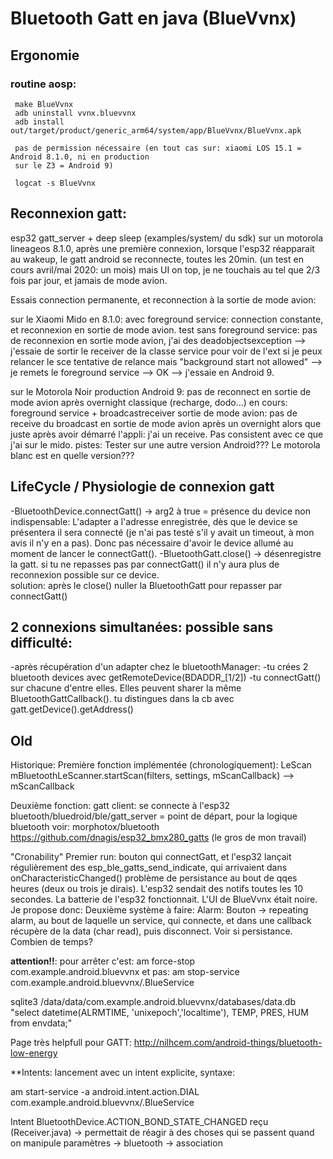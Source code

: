 # Bluetooth Gatt en java (BlueVvnx)
 
## Ergonomie
	 
### routine aosp:
	 make BlueVvnx 
	 adb uninstall vvnx.bluevvnx 
	 adb install out/target/product/generic_arm64/system/app/BlueVvnx/BlueVvnx.apk
	 
	 pas de permission nécessaire (en tout cas sur: xiaomi LOS 15.1 = Android 8.1.0, ni en production 
	 sur le Z3 = Android 9)
	 
	 logcat -s BlueVvnx

## Reconnexion gatt:

esp32 gatt_server + deep sleep (examples/system/ du sdk)
sur un motorola lineageos 8.1.0, après une première connexion, lorsque l'esp32 réapparait au wakeup, le gatt android se reconnecte, toutes les 20min. 
	(un test en cours avril/mai 2020: un mois)
mais UI on top, je ne touchais au tel que 2/3 fois par jour, et jamais de mode avion.

Essais connection permanente, et reconnection à la sortie de mode avion:

sur le Xiaomi Mido en 8.1.0: 
avec foreground service: connection constante, et reconnexion en sortie de mode avion.
test sans foreground service: 
	pas de reconnexion en sortie mode avion, j'ai des deadobjectsexception
		--> j'essaie de sortir le receiver de la classe service pour voir de l'ext si je peux relancer le sce
	tentative de relance mais "background start not allowed"
		--> je remets le foreground service --> OK --> j'essaie en Android 9.
	
sur le Motorola Noir production Android 9:
pas de reconnect en sortie de mode avion après overnight classique (recharge, dodo...)
en cours: foreground service + broadcastreceiver sortie de mode avion: pas de receive du broadcast en sortie de mode avion après un overnight alors que juste après avoir
démarré l'appli: j'ai un receive. Pas consistent avec ce que j'ai sur le mido. 
pistes: Tester sur une autre version Android??? Le motorola blanc est en quelle version???


## LifeCycle / Physiologie de connexion gatt

-BluetoothDevice.connectGatt() -> arg2 à true = présence du device non indispensable: 
	L'adapter a l'adresse enregistrée, dès que le device se présentera il sera connecté (je n'ai pas testé s'il y avait un timeout, à mon avis il n'y en a pas).
	Donc pas nécessaire d'avoir le device allumé au moment de lancer le connectGatt().
-BluetoothGatt.close() -> désenregistre la gatt. si tu ne repasses pas par connectGatt() il n'y aura plus de reconnexion possible sur ce device.	
	solution: après le close() nuller la BluetoothGatt pour repasser par connectGatt()

















## 2 connexions simultanées: possible sans difficulté:
-après récupération d'un adapter chez le bluetoothManager:
-tu crées 2 bluetooth devices avec getRemoteDevice(BDADDR_[1/2])
-tu connectGatt() sur chacune d'entre elles. Elles peuvent sharer la même BluetoothGattCallback(). tu distingues dans la cb avec
	gatt.getDevice().getAddress() 








## Old
 
 Historique:
 Première fonction implémentée (chronologiquement): LeScan mBluetoothLeScanner.startScan(filters, settings, mScanCallback) --> mScanCallback 
 
 Deuxième fonction: gatt client: se connecte à l'esp32
	bluetooth/bluedroid/ble/gatt_server = point de départ, pour la logique bluetooth voir: morphotox/bluetooth
	https://github.com/dnagis/esp32_bmx280_gatts (le gros de mon travail)
	
 "Cronability"
 Premier run: bouton qui connectGatt, et l'esp32 lançait régulièrement des esp_ble_gatts_send_indicate, qui arrivaient dans onCharacteristicChanged()
	problème de persistance au bout de qqes heures (deux ou trois je dirais). L'esp32 sendait des notifs toutes les 10 secondes. La batterie de l'esp32
	fonctionnait. L'UI de BlueVvnx était noire. Je propose donc:
 Deuxième système à faire:
	Alarm: Bouton -> repeating alarm, au bout de laquelle un service, qui connecte, et dans une callback récupère de la data (char read), puis disconnect.
	Voir si persistance. Combien de temps?
 
 ****attention!!****: pour arrêter c'est:
 am force-stop com.example.android.bluevvnx
	 et pas:
 am stop-service com.example.android.bluevvnx/.BlueService
 
 sqlite3 /data/data/com.example.android.bluevvnx/databases/data.db "select datetime(ALRMTIME, 'unixepoch','localtime'), TEMP, PRES, HUM from envdata;"
 

 Page très helpfull pour GATT:
 http://nilhcem.com/android-things/bluetooth-low-energy
 

 **Intents: lancement avec un intent explicite, syntaxe:
 
 am start-service -a android.intent.action.DIAL com.example.android.bluevvnx/.BlueService
 
  Intent BluetoothDevice.ACTION_BOND_STATE_CHANGED reçu (Receiver.java) -> permettait de réagir à des choses qui se passent quand on 
	manipule paramètres -> bluetooth -> association
 
 


